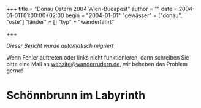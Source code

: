 +++
title = "Donau Ostern 2004 Wien-Budapest"
author = ""
date = 2004-01-01T01:00:00+02:00
begin = "2004-01-01"
"gewässer" = ["donau", "oste"]
"länder" = []
"typ" = "wanderfahrt"

+++


*Dieser Bericht wurde automatisch migriert*

Wenn Fehler auftreten oder links nicht funktionieren, dann schreiben Sie bitte eine Mail an website@wanderrudern.de, wir beheben das Problem gerne!



# Schönnbrunn im Labyrinth


